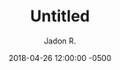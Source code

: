 ---
layout: none
date:   2018-04-26 12:00:00 -0500
categories: student-project
title:  "Untitled"
author: "Jadon R."
description:

author-url: "https://scratch.mit.edu/users/jayraider9/"
project-id: ""
---